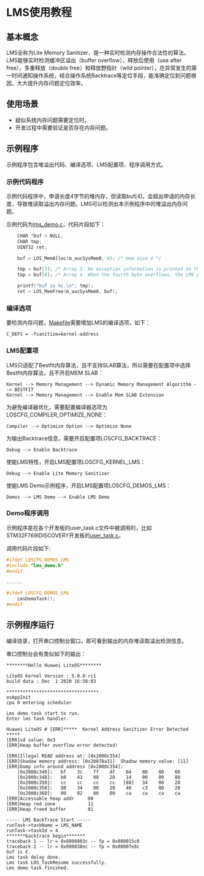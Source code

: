 # LMS使用教程

## 基本概念

LMS全称为Lite Memory Sanitizer，是一种实时检测内存操作合法性的算法。LMS能够实时检测缓冲区溢出（buffer overflow），释放后使用（use after free），多重释放（double free）和释放野指针（wild pointer），在异常发生的第一时间通知操作系统，结合操作系统Backtrace等定位手段，能准确定位到问题根因，大大提升内存问题定位效率。

## 使用场景

- 疑似系统内存问题需要定位时。
- 开发过程中需要验证是否存在内存问题。

## 示例程序

示例程序包含堆溢出代码、编译选项、LMS配置项、程序调用方式。

### 示例代码程序

示例代码程序中，申请长度4字节的堆内存，但读取buf[4]，会超出申请的内存长度，导致堆读取溢出内存问题。LMS可以检测出本示例程序中的堆溢出内存问题。

示例代码为<a href="https://gitee.com/LiteOS/LiteOS/blob/master/demos/lms/lms_demo.c" target="_blank">lms_demo.c</a>，代码片段如下：


```c
    CHAR *buf = NULL;
    CHAR tmp;
    UINT32 ret;

    buf = LOS_MemAlloc(m_aucSysMem0, 4); /* mem size 4 */

    tmp = buf[3]; /* Array 3. No exception information is printed on the LMS. */
    tmp = buf[4]; /* Array 4. When the fourth byte overflows, the LMS prints the read error information. */

    printf("buf is %c.\n", tmp);
    ret = LOS_MemFree(m_aucSysMem0, buf);

```

### 编译选项

要检测内存问题，<a href="https://gitee.com/LiteOS/LiteOS/blob/master/demos/lms/Makefile" target="_blank">Makefile</a>需要增加LMS的编译选项，如下：

```
C_DEFS = -fsanitize=kernel-address
```


### LMS配置项

LMS只适配了Bestfit内存算法，且不支持SLAB算法，所以需要在配置项中选择Bestfit内存算法，且不开启MEM SLAB：

```
Kernel --> Memory Management --> Dynamic Memory Management Algorithm --> BESTFIT
Kernel --> Memory Management --> Enable Mem SLAB Extension
```

为避免编译器优化，需要配置编译器选项为LOSCFG_COMPILER_OPTIMIZE_NONE：

```
Compiler --> Optimize Option --> Optimize None
```

为输出Backtrace信息，需要开启配置项LOSCFG_BACKTRACE：

```
Debug --> Enable Backtrace
```

使能LMS特性，开启LMS配置项LOSCFG_KERNEL_LMS：

```
Debug --> Enable Lite Memory Sanitizer
```

使能LMS Demo示例程序，开启LMS配置项LOSCFG_DEMOS_LMS：

```
Demos --> LMS Demo --> Enable LMS Demo
```

### Demo程序调用

示例程序是在各个开发板的user_task.c文件中被调用的，比如STM32F769IDISCOVERY开发板的<a href="https://gitee.com/LiteOS/LiteOS/blob/master/targets/STM32F769IDISCOVERY/Src/user_task.c" target="_blank">user_task.c</a>。

调用代码片段如下:
```c
#ifdef LOSCFG_DEMOS_LMS
#include "lms_demo.h"
#endif

......

#ifdef LOSCFG_DEMOS_LMS
    LmsDemoTask();
#endif

```


## 示例程序运行

编译烧录，打开串口控制台窗口，即可看到输出的内存堆读取溢出检测信息。

串口控制台会有类似如下的输出：

```
********Hello Huawei LiteOS********

LiteOS Kernel Version : 5.0.0-rc1
build data : Dec  1 2020 16:50:03

**********************************
osAppInit
cpu 0 entering scheduler

Lms demo task start to run.
Enter lms task handler.

Huawei LiteOS # [ERR]*****  Kernel Address Sanitizer Error Detected  *****
[ERR]sd value: 0x3
[ERR]Heap buffer overflow error detected!

[ERR]Illegal READ address at: [0x2000c354]
[ERR]Shadow memory address: [0x20078a31]  Shadow memory value: [11]
[ERR]Dump info around address [0x2000c354]:
    [0x2000c340]:   bf    3c    ff    df    04    00    00    00
    [0x2000c348]:   b0    43    00    20    14    00    00    80
    [0x2000c350]:   cc    cc    cc    cc   [80]   34    00    20
    [0x2000c358]:   80    34    00    20    40    c3    00    20
    [0x2000c360]:   00    02    00    00    ca    ca    ca    ca
[ERR]Accessable heap addr     00
[ERR]Heap red zone            11
[ERR]Heap freed buffer        01

----- LMS BackTrace Start -----
runTask->taskName = LMS_NAME
runTask->taskId = 4
*******backtrace begin*******
traceback 1 -- lr = 0x0800803c -- fp = 0x080015c0
traceback 2 -- lr = 0x080038ec -- fp = 0x08007e8c
buf is €.
Lms task delay done.
Lms task LOS_TaskResume successfully.
Lms demo task finished.
```
